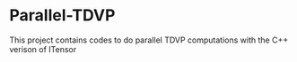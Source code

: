 # Parallel-TDVP
This project contains codes to do parallel TDVP computations with the C++ verison of ITensor
